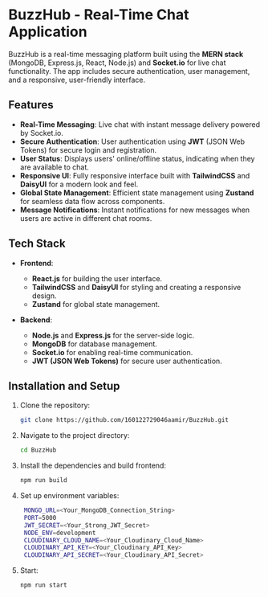 # **BuzzHub - Real-Time Chat Application**

BuzzHub is a real-time messaging platform built using the **MERN stack** (MongoDB, Express.js, React, Node.js) and **Socket.io** for live chat functionality. The app includes secure authentication, user management, and a responsive, user-friendly interface.

## **Features**

- **Real-Time Messaging**: Live chat with instant message delivery powered by Socket.io.
- **Secure Authentication**: User authentication using **JWT** (JSON Web Tokens) for secure login and registration.
- **User Status**: Displays users' online/offline status, indicating when they are available to chat.
- **Responsive UI**: Fully responsive interface built with **TailwindCSS** and **DaisyUI** for a modern look and feel.
- **Global State Management**: Efficient state management using **Zustand** for seamless data flow across components.
- **Message Notifications**: Instant notifications for new messages when users are active in different chat rooms.

## **Tech Stack**

- **Frontend**:
  - **React.js** for building the user interface.
  - **TailwindCSS** and **DaisyUI** for styling and creating a responsive design.
  - **Zustand** for global state management.

- **Backend**:
  - **Node.js** and **Express.js** for the server-side logic.
  - **MongoDB** for database management.
  - **Socket.io** for enabling real-time communication.
  - **JWT (JSON Web Tokens)** for secure user authentication.

## **Installation and Setup**

1. Clone the repository:

   ```bash
   git clone https://github.com/160122729046aamir/BuzzHub.git
2. Navigate to the project directory:

   ```bash
   cd BuzzHub
3. Install the dependencies and build frontend:

   ```bash
   npm run build
4. Set up environment variables:
   ```bash
    MONGO_URL=<Your_MongoDB_Connection_String>
    PORT=5000
    JWT_SECRET=<Your_Strong_JWT_Secret>
    NODE_ENV=development
    CLOUDINARY_CLOUD_NAME=<Your_Cloudinary_Cloud_Name>
    CLOUDINARY_API_KEY=<Your_Cloudinary_API_Key>
    CLOUDINARY_API_SECRET=<Your_Cloudinary_API_Secret>


5. Start:
   ```bash
   npm run start
